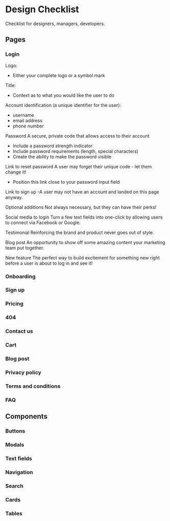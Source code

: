 # Design Checklist
Checklist for designers, managers, developers. 
## Pages
### Login
Logo:
- Either your complete logo or a symbol mark

Title:
- Context as to what you would like the user to do

Account identification (a unique identifier for the user):
- username
- email address
- phone number

Password
A secure, private code that allows access to their account
- Include a password strength indicator
- Include password requirements (length, special characters)
- Create the ability to make the password visible

Link to reset password
A user may forget their unique code - let them change it!
- Position this link close to your password input field

Link to sign up
-A user may not have an account and landed on this page anyway.

Optional additions
Not always necessary, but they can have their perks!

Social media to login
Turn a few text fields into one-click by allowing users to connect via Facebook or Google.

Testimonial
Reinforcing the brand and product never goes out of style.

Blog post
An opportunity to show off some amazing content your marketing team put together.

New feature
The perfect way to build excitement for something new right before a user is about to log in and see it!
### Onboarding
### Sign up
### Pricing
### 404
### Contact us
### Cart
### Blog post
### Privacy policy
### Terms and conditions
### FAQ
## Components
### Buttons
### Modals
### Text fields
### Navigation
### Search
### Cards
### Tables
